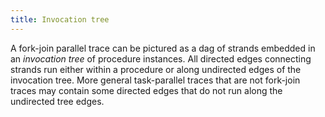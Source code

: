 ```yaml
---
title: Invocation tree
---
```


A fork-join parallel trace can be pictured as a dag of strands embedded in an
*invocation tree* of procedure instances. 
All directed edges connecting strands
run either within a procedure or along undirected edges of the invocation tree.
More general task-parallel traces that are not fork-join traces may
contain some directed edges that do not run along the undirected tree edges.